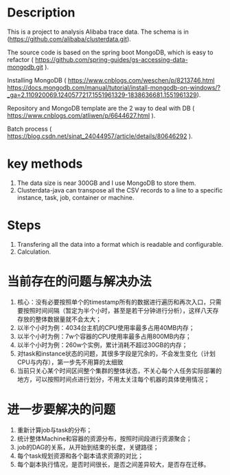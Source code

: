 # Description

This is a project to analysis Alibaba trace data. The schema is in (https://github.com/alibaba/clusterdata.git).

The source code is based on the spring boot MongoDB, which is easy to refactor ( https://github.com/spring-guides/gs-accessing-data-mongodb.git ).

Installing MongoDB ( https://www.cnblogs.com/weschen/p/8213746.html  https://docs.mongodb.com/manual/tutorial/install-mongodb-on-windows/?_ga=2.110920069.1240577217.1551961329-1838636681.1551961329).

Repository and MongoDB template are the 2 way to deal with DB ( https://www.cnblogs.com/atliwen/p/6644627.html ).

Batch process ( https://blog.csdn.net/sinat_24044957/article/details/80646292 ).


# key methods
1. The data size is near 300GB and I use MongoDB to store them.
2. Clusterdata-java can transpose all the CSV records to a line to a specific instance, task, job, container or machine.

# Steps
1. Transfering all the data into a format which is readable and configurable.
2. Calculation.

# 当前存在的问题与解决办法
1. 核心：没有必要按照单个的timestamp所有的数据进行遍历和再次入口，只需要按照时间间隔（暂定为半个小时，甚至是若干分钟进行分析），这样八天存存放的整体数据量就不会太大；
2. 以半个小时为例：4034台主机的CPU使用率最多占用40MB内存；
3. 以半个小时为例：7w个容器的CPU使用率最多占用800MB内存；
4. 以半个小时为例：260w个实例，累计消耗不超过30GB的内存；
5. 对task和instance状态的问题，其很多字段是冗余的，不会发生变化（计划CPU与内存），第一步先不用算的太细致
6. 当前只关心某个时间区间整个集群的整体状态，不关心每个人任务实际部署的地方，可以按照时间点进行划分，不用太关注每个机器的具体使用情况；

# 进一步要解决的问题
1. 重新计算job与task的分布；
2. 统计整体Machine和容器的资源分布，按照时间段进行资源聚合；
3. job的DAG的关系，从开始到结束的长度，关键路径；
4. 每个task规划资源和各个副本请求资源的对比；
5. 每个副本执行情况，是否时间很长，是否之间差异较大，是否存在迁移。